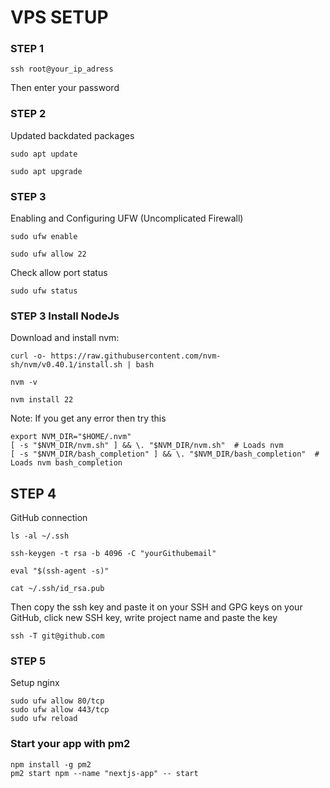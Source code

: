 # VPS SETUP

### STEP 1

<pre><code id="example-code">ssh root@your_ip_adress</code></pre>

Then enter your password

### STEP 2

Updated backdated packages

<pre><code id="example-code">sudo apt update</code></pre>
<pre><code id="example-code">sudo apt upgrade</code></pre>

### STEP 3

Enabling and Configuring UFW (Uncomplicated Firewall)

<pre><code id="example-code">sudo ufw enable</code></pre>
<pre><code id="example-code">sudo ufw allow 22</code></pre>

Check allow port status

<pre><code id="example-code">sudo ufw status</code></pre>

### STEP 3 Install NodeJs

Download and install nvm:

<pre><code id="example-code">curl -o- https://raw.githubusercontent.com/nvm-sh/nvm/v0.40.1/install.sh | bash</code></pre>
<pre><code id="example-code">nvm -v</code></pre>
<pre><code id="example-code">nvm install 22</code></pre>

Note: If you get any error then  try this

<pre><code id="example-code">export NVM_DIR="$HOME/.nvm"
[ -s "$NVM_DIR/nvm.sh" ] && \. "$NVM_DIR/nvm.sh"  # Loads nvm
[ -s "$NVM_DIR/bash_completion" ] && \. "$NVM_DIR/bash_completion"  # Loads nvm bash_completion
</code></pre>



## STEP 4

GitHub connection

<pre><code id="example-code">ls -al ~/.ssh</code></pre>
<pre><code id="example-code">ssh-keygen -t rsa -b 4096 -C "yourGithubemail"</code></pre>
<pre><code id="example-code">eval "$(ssh-agent -s)"</code></pre>
<pre><code id="example-code">cat ~/.ssh/id_rsa.pub</code></pre>

Then copy the ssh key and paste it on your SSH and GPG keys on your GitHub, click new SSH key, write project name and paste the key

<pre><code id="example-code">ssh -T git@github.com</code></pre>

### STEP 5

Setup nginx

<pre><code id="example-code">sudo ufw allow 80/tcp
sudo ufw allow 443/tcp
sudo ufw reload</code></pre>


### Start your app with pm2


<pre>
<code id="example-code">npm install -g pm2</code>
<code id="example-code">pm2 start npm --name "nextjs-app" -- start</code>
</pre>
